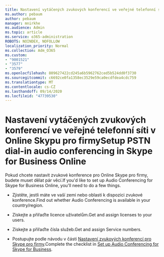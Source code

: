 ```yaml
---
title: Nastavení vytáčených zvukových konferencí ve veřejné telefonní síti v Online Skypu pro firmy
ms.author: pebaum
author: pebaum
manager: mnirkhe
ms.audience: Admin
ms.topic: article
ms.service: o365-administration
ROBOTS: NOINDEX, NOFOLLOW
localization_priority: Normal
ms.collection: Adm_O365
ms.custom:
- "9001521"
- "3577"
- "3579"
ms.openlocfilehash: 809627422cd245a6b5962762ced5b524dd0f3730
ms.sourcegitcommit: c6692ce0fa1358ec3529e59ca0ecdfdea4cdc759
ms.translationtype: MT
ms.contentlocale: cs-CZ
ms.lasthandoff: 09/14/2020
ms.locfileid: "47739530"
---
```

# <a name="setup-pstn-dial-in-audio-conferencing-in-skype-for-business-online"></a><span data-ttu-id="cbbce-102">Nastavení vytáčených zvukových konferencí ve veřejné telefonní síti v Online Skypu pro firmy</span><span class="sxs-lookup"><span data-stu-id="cbbce-102">Setup PSTN dial-in audio conferencing in Skype for Business Online</span></span>

<span data-ttu-id="cbbce-103">Pokud chcete nastavit zvukové konference pro Online Skype pro firmy, budete muset dělat pár věcí.</span><span class="sxs-lookup"><span data-stu-id="cbbce-103">If you'd like to set up Audio Conferencing for Skype for Business Online, you'll need to do a few things.</span></span> 

- <span data-ttu-id="cbbce-104">Zjistěte, jestli máte ve vaší zemi nebo oblasti k dispozici zvukové konference.</span><span class="sxs-lookup"><span data-stu-id="cbbce-104">Find out whether Audio Conferencing is available in your country/region.</span></span>

- <span data-ttu-id="cbbce-105">Získejte a přiřaďte licence uživatelům.</span><span class="sxs-lookup"><span data-stu-id="cbbce-105">Get and assign licenses to your users.</span></span>

- <span data-ttu-id="cbbce-106">Získejte a přiřaďte čísla služeb.</span><span class="sxs-lookup"><span data-stu-id="cbbce-106">Get and assign Service numbers.</span></span>

- <span data-ttu-id="cbbce-107">Postupujte podle návodu v části [Nastavení zvukových konferencí pro Skype pro firmy](https://docs.microsoft.com/SkypeForBusiness/audio-conferencing-in-office-365/set-up-audio-conferencing).</span><span class="sxs-lookup"><span data-stu-id="cbbce-107">Complete the checklist in [Set up Audio Conferencing for Skype for Business](https://docs.microsoft.com/SkypeForBusiness/audio-conferencing-in-office-365/set-up-audio-conferencing).</span></span>
